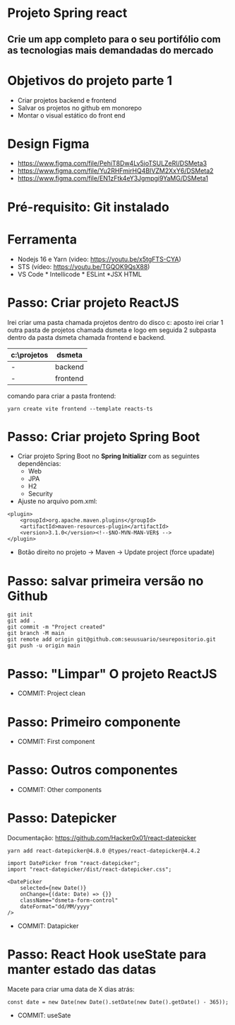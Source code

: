 # Projeto Spring react
## Crie um app completo para o seu portifólio com as tecnologias mais demandadas do mercado

# Objetivos do projeto parte 1
* Criar projetos backend e frontend
* Salvar os projetos no github em monorepo
* Montar o visual estático do front end

# Design Figma
* https://www.figma.com/file/PehiT8Dw4Lv5ioTSULZeRI/DSMeta3
* https://www.figma.com/file/Yu2RHFmirHQ4BIVZM2XxY6/DSMeta2
* https://www.figma.com/file/EN1zFtk4eY3Jgmpgi9YaMG/DSMeta1

# Pré-requisito: Git instalado

# Ferramenta

* Nodejs 16 e Yarn (video: https://youtu.be/x5tgFTS-CYA)
* STS (vídeo: https://youtu.be/TGQOK9QsX88)
* VS Code
\*  Intellicode
\*  ESLint
\*JSX HTML  <tags/>

# Passo: Criar projeto ReactJS

Irei criar uma pasta chamada projetos dentro do disco c: aposto irei criar 1 outra pasta de projetos chamada dsmeta e logo em seguida 2 subpasta dentro da pasta dsmeta chamada frontend e backend.

c:\projetos | dsmeta
------------|--------
       -    |backend
       -    |frontend

comando para criar a pasta frontend:
~~~ 
yarn create vite frontend --template reacts-ts
~~~~
# Passo: Criar projeto Spring Boot


* Criar projeto Spring Boot no **Spring Initializr** com as seguintes dependências:
     -    Web
     -    JPA
     -    H2
     -    Security
* Ajuste no arquivo pom.xml:
~~~~
<plugin>
	<groupId>org.apache.maven.plugins</groupId>
	<artifactId>maven-resources-plugin</artifactId>
	<version>3.1.0</version><!--$NO-MVN-MAN-VER$ -->
</plugin>
~~~~
* Botão direito no projeto -> Maven -> Update project (force upadate)

# Passo: salvar primeira versão no Github
~~~~
git init
git add .
git commit -m "Project created"
git branch -M main
git remote add origin git@github.com:seuusuario/seurepositorio.git
git push -u origin main
~~~~
# Passo: "Limpar" O projeto ReactJS

* COMMIT: Project clean
# Passo: Primeiro componente

* COMMIT: First component
# Passo: Outros componentes

* COMMIT: Other components
# Passo: Datepicker

Documentação: https://github.com/Hacker0x01/react-datepicker
~~~~
yarn add react-datepicker@4.8.0 @types/react-datepicker@4.4.2
~~~~
~~~~
import DatePicker from "react-datepicker";
import "react-datepicker/dist/react-datepicker.css";
~~~~
~~~~
<DatePicker
    selected={new Date()}
    onChange={(date: Date) => {}}
    className="dsmeta-form-control"
    dateFormat="dd/MM/yyyy"
/>
~~~~
* COMMIT: Datapicker

# Passo: React Hook useState para manter estado das datas
Macete para criar uma data de X dias atrás:
~~~~
const date = new Date(new Date().setDate(new Date().getDate() - 365));
~~~~
* COMMIT: useSate

